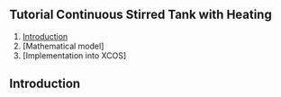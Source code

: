 <h2>Tutorial Continuous Stirred Tank with Heating </h2>

1. [Introduction](https://github.com/NEOEQ/Xcos/wiki/Xcos/_edit#1-introduction)
2. [Mathematical model] 
3. [Implementation into XCOS]

<h2> Introduction </h2>
